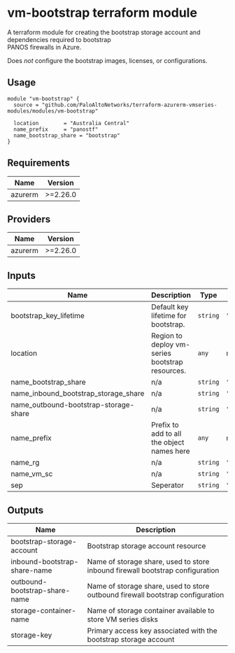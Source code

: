 vm-bootstrap terraform module
===========

A terraform module for creating the bootstrap storage account and dependencies required to bootstrap  
PANOS firewalls in Azure.

Does *not* configure the bootstrap images, licenses, or configurations.

Usage
-----

```hcl
module "vm-bootstrap" {
  source = "github.com/PaloAltoNetworks/terraform-azurerm-vmseries-modules/modules/vm-bootstrap"

  location        = "Australia Central"
  name_prefix     = "panostf"
  name_bootstrap_share = "bootstrap"
}
```

## Requirements

| Name | Version |
|------|---------|
| azurerm | >=2.26.0 |

## Providers

| Name | Version |
|------|---------|
| azurerm | >=2.26.0 |

## Inputs

| Name | Description | Type | Default | Required |
|------|-------------|------|---------|:--------:|
| bootstrap\_key\_lifetime | Default key lifetime for bootstrap. | `string` | `"8760"` | no |
| location | Region to deploy vm-series bootstrap resources. | `any` | n/a | yes |
| name\_bootstrap\_share | n/a | `string` | `"bootstrap"` | no |
| name\_inbound\_bootstrap\_storage\_share | n/a | `string` | `"ibbootstrapshare"` | no |
| name\_outbound-bootstrap-storage-share | n/a | `string` | `"obbootstrapshare"` | no |
| name\_prefix | Prefix to add to all the object names here | `any` | n/a | yes |
| name\_rg | n/a | `string` | `"rg-bootstrap"` | no |
| name\_vm\_sc | n/a | `string` | `"vm-container"` | no |
| sep | Seperator | `string` | `"-"` | no |

## Outputs

| Name | Description |
|------|-------------|
| bootstrap-storage-account | Bootstrap storage account resource |
| inbound-bootstrap-share-name | Name of storage share, used to store inbound firewall bootstrap configuration |
| outbound-bootstrap-share-name | Name of storage share, used to store outbound firewall bootstrap configuration |
| storage-container-name | Name of storage container available to store VM series disks |
| storage-key | Primary access key associated with the bootstrap storage account |

